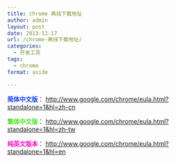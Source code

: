 ```yaml
---
title: chrome 离线下载地址
author: admin
layout: post
date: 2013-12-17
url: /chrome-离线下载地址/
categories:
  - 开发工具
tags:
  - chrome
format: aside

---
```

<span style="color: #113dee;"><strong>简体中文版</strong></span>： <a href="http://www.google.com/chrome/eula.html?standalone=1&hl=zh-cn" target="_blank">http://www.google.com/chrome/eula.html?standalone=1&hl=zh-cn</a>
  
**<span style="color: #48dd22;">繁体中文版</span>**： <a href="http://www.google.com/chrome/eula.html?standalone=1&hl=zh-tw" target="_blank">http://www.google.com/chrome/eula.html?standalone=1&hl=zh-tw</a>
  
**<span style="color: #f709c7;">纯英文版本</span>**： <a href="http://www.google.com/chrome/eula.html?standalone=1&hl=en" target="_blank">http://www.google.com/chrome/eula.html?standalone=1&hl=en</a>